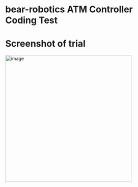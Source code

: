 # bear-robotics ATM Controller Coding Test


# Screenshot of trial
<img width="396" alt="image" src="https://github.com/user-attachments/assets/233423a6-d66d-4134-b523-54baef914b38">

